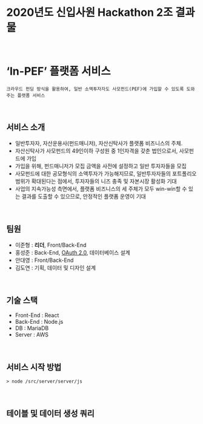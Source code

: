 # 2020년도 신입사원 Hackathon 2조 결과물

<br>

‘In-PEF’ 플랫폼 서비스
===
`크라우드 펀딩 방식을 활용하여, 일반 소액투자자도 사모펀드(PEF)에 가입할 수 있도록 도와주는 플랫폼 서비스`

<br>

서비스 소개
---
- 일반투자자, 자산운용사(펀드매니저), 자산신탁사가 플랫폼 비즈니스의 주체.
- 자산신탁사가 사모펀드의 49인이하 구성원 중 1인자격을 갖춘 법인으로서, 사모펀드에 가입
- 가입을 위해, 펀드매니저가 모집 금액을 사전에 설정하고 일반 투자자들을 모집
- 사모펀드에 대한 공모형식의 소액투자가 가능해지므로, 일반투자자들의 포트폴리오 범위가 확대된다는 점에서, 투자자들의 니즈 충족 및 자본시장 활성화 기대
- 사업의 지속가능성 측면에서, 플랫폼 비즈니스의 세 주체가 모두 win-win할 수 있는 결과를 도출할 수 있으므로, 안정적인 플랫폼 운영이 기대



<br>

팀원
---
- 이준형 : <b>리더</b>, Front/Back-End
- 홍성준 : Back-End, [OAuth 2.0](https://github.com/ElfCony/react_project/wiki/OAuth-2.0-Flow), 데이터베이스 설계
- 안대영 : Front/Back-End
- 김도연 : 기획, 데이터 및 디자인 설계

<br>

기술 스택
---
- Front-End : React
- Back-End : Node.js
- DB : MariaDB
- Server : AWS

<br>

서비스 시작 방법
---
`> node /src/server/server/js`

<br>

테이블 및 데이터 생성 쿼리
---

